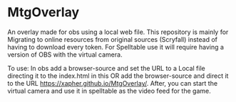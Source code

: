 # MtgOverlay
An overlay made for obs using a local web file. This repository is mainly for Migrating to online resources from original sources (Scryfall) instead of having to download every token.
For Spelltable use it will require having a version of OBS with the virtual camera.

To use:
In obs add a browser-source and set the URL to a Local file directing it to the index.html in this OR add the browser-source and direct it to the URL https://xapher.github.io/MtgOverlay/. After, you can start the virtual camera and use it in spelltable as the video feed for the game.
